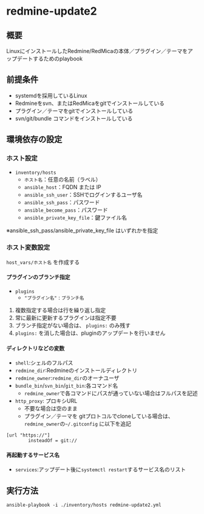 # redmine-update2


## 概要

LinuxにインストールしたRedmine/RedMicaの本体／プラグイン／テーマをアップデートするためのplaybook

## 前提条件

* systemdを採用しているLinux
* Redmineをsvn、またはRedMicaをgitでインストールしている
* プラグイン／テーマをgitでインストールしている
* svn/git/bundle コマンドをインストールしている

## 環境依存の設定

### ホスト設定
- `inventory/hosts`
  - `ホスト名`：任意の名前（ラベル）
  - `ansible_host`：FQDN または IP
  - `ansible_ssh_user`：SSHでログインするユーザ名
  - `ansible_ssh_pass`：パスワード
  - `ansible_become_pass`：パスワード
  - `ansible_private_key_file`：鍵ファイル名

※ansible_ssh_pass/ansible_private_key_file はいずれかを指定


### ホスト変数設定

`host_vars/ホスト名` を作成する

#### プラグインのブランチ指定
- `plugins`
  - `"プラグイン名"` : `ブランチ名`

1. 複数指定する場合は行を繰り返し指定
1. 常に最新に更新するプラグインは指定不要
1. ブランチ指定がない場合は、 `plugins:` のみ残す
1. `plugins:` を消した場合は、pluginのアップデートを行いません

#### ディレクトリなどの変数
- `shell`:シェルのフルパス
- `redmine_dir`:Redmineのインストールディレクトリ
- `redmine_owner`:`redmine_dir`のオーナユーザ
- `bundle_bin`/`svn_bin`/`git_bin`:各コマンド名
  - `redmine_owner`で各コマンドにパスが通っていない場合はフルパスを記述
- `http_proxy`: プロキシURL
  - 不要な場合は空のまま
  - プラグイン／テーマを gitプロトコルでcloneしている場合は、`redmine_owner`の`~/.gitconfig` に以下を追記
```
[url "https://"]
        insteadOf = git://
```

#### 再起動するサービス名
- `services`:アップデート後に`systemctl restart`するサービス名のリスト

## 実行方法

```
ansible-playbook -i ./inventory/hosts redmine-update2.yml
```
